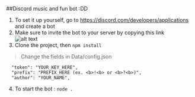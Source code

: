 ##Discord music and fun bot :DD

1. To set it up yourself, go to https://discord.com/developers/applications and create a bot<br>
2. Make sure to invite the bot to your server by copying this link<br>
![alt text](https://github.com/sindrimt/DiscordFartingBot/blob/master/Images/link.png?raw=true)<br>
3. Clone the project, then ```npm install```<br>

>Change the fields in Data/config.json
```{
  "token": "YOUR_KEY_HERE",
  "prefix": "PREFIX_HERE (ex. <b>!<b> or <b>?<b>)",
  "author": "YOUR_NAME",
```

4. To start the bot : ```node .``` 